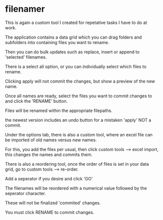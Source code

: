 filenamer
=========

This is again a custom tool I created for repetative tasks I have to do at work.

The application contains a data grid which you can drag folders and subfolders into containing files you want to rename.

Then you can do bulk updates such as replace, insert or append to 'selected' filenames.

There is a select all option, or you can individually select which files to rename.

Clicking apply will not commit the changes, but show a preview of the new name.

Once all names are ready, select the files you want to commit changes to and click the 'RENAME' button.

Files will be renamed within the appropriate filepaths.

the newest version includes an undo button for a mistaken 'apply' NOT a commit.



Under the options tab, there is also a custom tool, where an excel file can be imported of old names versus new names.

For this, you add the files per usual, then click custom tools --> excel import, this changes the names and commits them.


There is also a reordering tool, once the order of files is set in your data grid, go to custom tools --> re-order.

Add a seperator if you desire and click 'GO'

The filenames will be reordered with a numerical value followed by the seperator character.

These will not be finalized 'commited' changes.

You must click RENAME to commit changes.
